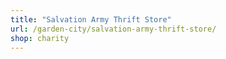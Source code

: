 ```yaml
---
title: "Salvation Army Thrift Store"
url: /garden-city/salvation-army-thrift-store/
shop: charity
---
```

